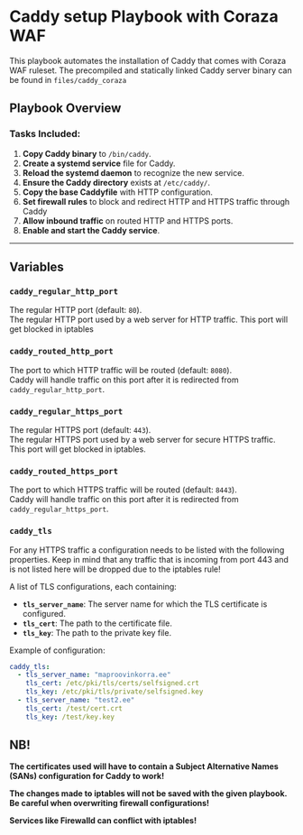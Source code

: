 # Caddy setup Playbook with Coraza WAF

This playbook automates the installation of Caddy that comes with Coraza WAF ruleset.
The precompiled and statically linked Caddy server binary can be found in `files/caddy_coraza`

## Playbook Overview

### Tasks Included:

1. **Copy Caddy binary** to `/bin/caddy`.
2. **Create a systemd service** file for Caddy.
3. **Reload the systemd daemon** to recognize the new service.
4. **Ensure the Caddy directory** exists at `/etc/caddy/`.
5. **Copy the base Caddyfile** with HTTP configuration.
6. **Set firewall rules** to block and redirect HTTP and HTTPS traffic through Caddy
7. **Allow inbound traffic** on routed HTTP and HTTPS ports.
8. **Enable and start the Caddy service**.

---

## Variables

### **`caddy_regular_http_port`**  
The regular HTTP port (default: `80`).  
The regular HTTP port used by a web server for HTTP traffic. This port will get blocked in iptables

### **`caddy_routed_http_port`**  
The port to which HTTP traffic will be routed (default: `8080`).  
Caddy will handle traffic on this port after it is redirected from `caddy_regular_http_port`.

### **`caddy_regular_https_port`**  
The regular HTTPS port (default: `443`).  
The regular HTTPS port used by a web server for secure HTTPS traffic. This port will get blocked in iptables.

### **`caddy_routed_https_port`**  
The port to which HTTPS traffic will be routed (default: `8443`).  
Caddy will handle traffic on this port after it is redirected from `caddy_regular_https_port`.

### **`caddy_tls`**  
For any HTTPS traffic a configuration needs to be listed with the following properties.
Keep in mind that any traffic that is incoming from port 443 and is not listed here will be dropped due to the
iptables rule!

A list of TLS configurations, each containing:
- **`tls_server_name`**: The server name for which the TLS certificate is configured.
- **`tls_cert`**: The path to the certificate file.
- **`tls_key`**: The path to the private key file.

Example of configuration:
```yaml
caddy_tls:
  - tls_server_name: "maproovinkorra.ee"
    tls_cert: /etc/pki/tls/certs/selfsigned.crt
    tls_key: /etc/pki/tls/private/selfsigned.key
  - tls_server_name: "test2.ee"
    tls_cert: /test/cert.crt
    tls_key: /test/key.key

```
## NB!
**The certificates used will have to contain a  Subject Alternative Names (SANs) configuration for Caddy to work!**

**The changes made to iptables will not be saved with the given playbook. Be careful when overwriting firewall configurations!**

**Services like Firewalld can conflict with iptables!**
